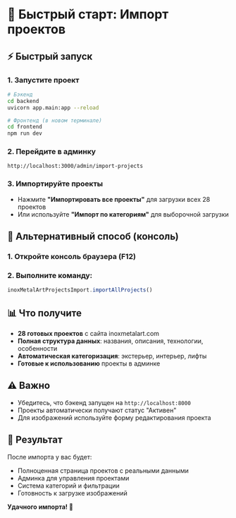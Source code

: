 # 🚀 Быстрый старт: Импорт проектов

## ⚡ Быстрый запуск

### 1. **Запустите проект**
```bash
# Бэкенд
cd backend
uvicorn app.main:app --reload

# Фронтенд (в новом терминале)
cd frontend
npm run dev
```

### 2. **Перейдите в админку**
```
http://localhost:3000/admin/import-projects
```

### 3. **Импортируйте проекты**
- Нажмите **"Импортировать все проекты"** для загрузки всех 28 проектов
- Или используйте **"Импорт по категориям"** для выборочной загрузки

## 🔧 Альтернативный способ (консоль)

### 1. **Откройте консоль браузера** (F12)
### 2. **Выполните команду:**
```javascript
inoxMetalArtProjectsImport.importAllProjects()
```

## 📊 Что получите

- **28 готовых проектов** с сайта inoxmetalart.com
- **Полная структура данных**: названия, описания, технологии, особенности
- **Автоматическая категоризация**: экстерьер, интерьер, лифты
- **Готовые к использованию** проекты в админке

## ⚠️ Важно

- Убедитесь, что бэкенд запущен на `http://localhost:8000`
- Проекты автоматически получают статус "Активен"
- Для изображений используйте форму редактирования проекта

## 🎯 Результат

После импорта у вас будет:
- Полноценная страница проектов с реальными данными
- Админка для управления проектами
- Система категорий и фильтрации
- Готовность к загрузке изображений

**Удачного импорта! 🚀**



